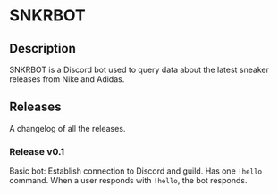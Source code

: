 # SNKRBOT 

## Description 
SNKRBOT is a Discord bot used to query data about the latest sneaker releases from Nike and Adidas. 

## Releases 
A changelog of all the releases. 

### Release v0.1 
Basic bot: Establish connection to Discord and guild. Has one `!hello` command. When a user responds with `!hello`, the bot responds.